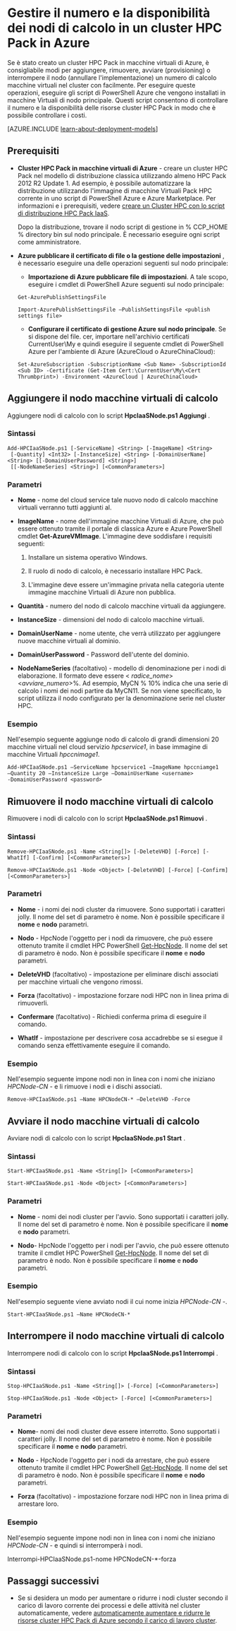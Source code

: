 <properties
 pageTitle="Gestire i nodi di calcolo cluster HPC Pack | Microsoft Azure"
 description="Informazioni sugli strumenti di script di PowerShell per aggiungere, rimuovere, avviare e arrestare HPC Pack cluster nodi di calcolo Azure"
 services="virtual-machines-windows"
 documentationCenter=""
 authors="dlepow"
 manager="timlt"
 editor=""
 tags="azure-service-management,hpc-pack"/>
<tags
ms.service="virtual-machines-windows"
 ms.devlang="na"
 ms.topic="article"
 ms.tgt_pltfrm="vm-multiple"
 ms.workload="big-compute"
 ms.date="07/22/2016"
 ms.author="danlep"/>

# <a name="manage-the-number-and-availability-of-compute-nodes-in-an-hpc-pack-cluster-in-azure"></a>Gestire il numero e la disponibilità dei nodi di calcolo in un cluster HPC Pack in Azure

Se è stato creato un cluster HPC Pack in macchine virtuali di Azure, è consigliabile modi per aggiungere, rimuovere, avviare (provisioning) o interrompere il nodo (annullare l'implementazione) un numero di calcolo macchine virtuali nel cluster con facilmente. Per eseguire queste operazioni, eseguire gli script di PowerShell Azure che vengono installati in macchine Virtuali di nodo principale. Questi script consentono di controllare il numero e la disponibilità delle risorse cluster HPC Pack in modo che è possibile controllare i costi.

[AZURE.INCLUDE [learn-about-deployment-models](../../includes/learn-about-deployment-models-classic-include.md)]


## <a name="prerequisites"></a>Prerequisiti

* **Cluster HPC Pack in macchine virtuali di Azure** - creare un cluster HPC Pack nel modello di distribuzione classica utilizzando almeno HPC Pack 2012 R2 Update 1. Ad esempio, è possibile automatizzare la distribuzione utilizzando l'immagine di macchine Virtuali Pack HPC corrente in uno script di PowerShell Azure e Azure Marketplace. Per informazioni e i prerequisiti, vedere [creare un Cluster HPC con lo script di distribuzione HPC Pack IaaS](virtual-machines-windows-classic-hpcpack-cluster-powershell-script.md).

    Dopo la distribuzione, trovare il nodo script di gestione in % CCP\_HOME % directory bin sul nodo principale. È necessario eseguire ogni script come amministratore.

* **Azure pubblicare il certificato di file o la gestione delle impostazioni** , è necessario eseguire una delle operazioni seguenti sul nodo principale:

    * **Importazione di Azure pubblicare file di impostazioni**. A tale scopo, eseguire i cmdlet di PowerShell Azure seguenti sul nodo principale:

    ```
    Get-AzurePublishSettingsFile

    Import-AzurePublishSettingsFile –PublishSettingsFile <publish settings file>
    ```

    * **Configurare il certificato di gestione Azure sul nodo principale**. Se si dispone del file. cer, importare nell'archivio certificati CurrentUser\My e quindi eseguire il seguente cmdlet di PowerShell Azure per l'ambiente di Azure (AzureCloud o AzureChinaCloud):

    ```
    Set-AzureSubscription -SubscriptionName <Sub Name> -SubscriptionId <Sub ID> -Certificate (Get-Item Cert:\CurrentUser\My\<Cert Thrumbprint>) -Environment <AzureCloud | AzureChinaCloud>
    ```

## <a name="add-compute-node-vms"></a>Aggiungere il nodo macchine virtuali di calcolo

Aggiungere nodi di calcolo con lo script **HpcIaaSNode.ps1 Aggiungi** .

### <a name="syntax"></a>Sintassi
```
Add-HPCIaaSNode.ps1 [-ServiceName] <String> [-ImageName] <String>
 [-Quantity] <Int32> [-InstanceSize] <String> [-DomainUserName] <String> [[-DomainUserPassword] <String>]
 [[-NodeNameSeries] <String>] [<CommonParameters>]

```
### <a name="parameters"></a>Parametri

* **Nome** - nome del cloud service tale nuovo nodo di calcolo macchine virtuali verranno tutti aggiunti al.

* **ImageName** - nome dell'immagine macchine Virtuali di Azure, che può essere ottenuto tramite il portale di classica Azure e Azure PowerShell cmdlet **Get-AzureVMImage**. L'immagine deve soddisfare i requisiti seguenti:

    1. Installare un sistema operativo Windows.

    2. Il ruolo di nodo di calcolo, è necessario installare HPC Pack.

    3. L'immagine deve essere un'immagine privata nella categoria utente immagine macchine Virtuali di Azure non pubblica.

* **Quantità** - numero del nodo di calcolo macchine virtuali da aggiungere.

* **InstanceSize** - dimensioni del nodo di calcolo macchine virtuali.

* **DomainUserName** - nome utente, che verrà utilizzato per aggiungere nuove macchine virtuali al dominio.

* **DomainUserPassword** - Password dell'utente del dominio.

* **NodeNameSeries** (facoltativo) - modello di denominazione per i nodi di elaborazione. Il formato deve essere &lt; *radice\_nome*&gt;&lt;*avviare\_numero*&gt;%. Ad esempio, MyCN % 10% indica che una serie di calcolo i nomi dei nodi partire da MyCN11. Se non viene specificato, lo script utilizza il nodo configurato per la denominazione serie nel cluster HPC.

### <a name="example"></a>Esempio

Nell'esempio seguente aggiunge nodo di calcolo di grandi dimensioni 20 macchine virtuali nel cloud servizio *hpcservice1*, in base immagine di macchine Virtuali *hpccnimage1*.

```
Add-HPCIaaSNode.ps1 –ServiceName hpcservice1 –ImageName hpccniamge1
–Quantity 20 –InstanceSize Large –DomainUserName <username>
-DomainUserPassword <password>
```


## <a name="remove-compute-node-vms"></a>Rimuovere il nodo macchine virtuali di calcolo

Rimuovere i nodi di calcolo con lo script **HpcIaaSNode.ps1 Rimuovi** .

### <a name="syntax"></a>Sintassi

```
Remove-HPCIaaSNode.ps1 -Name <String[]> [-DeleteVHD] [-Force] [-WhatIf] [-Confirm] [<CommonParameters>]

Remove-HPCIaaSNode.ps1 -Node <Object> [-DeleteVHD] [-Force] [-Confirm] [<CommonParameters>]
```

### <a name="parameters"></a>Parametri

* **Nome** - i nomi dei nodi cluster da rimuovere. Sono supportati i caratteri jolly. Il nome del set di parametro è nome. Non è possibile specificare il **nome** e **nodo** parametri.

* **Nodo** - HpcNode l'oggetto per i nodi da rimuovere, che può essere ottenuto tramite il cmdlet HPC PowerShell [Get-HpcNode](https://technet.microsoft.com/library/dn887927.aspx). Il nome del set di parametro è nodo. Non è possibile specificare il **nome** e **nodo** parametri.

* **DeleteVHD** (facoltativo) - impostazione per eliminare dischi associati per macchine virtuali che vengono rimossi.

* **Forza** (facoltativo) - impostazione forzare nodi HPC non in linea prima di rimuoverli.

* **Confermare** (facoltativo) - Richiedi conferma prima di eseguire il comando.

* **WhatIf** - impostazione per descrivere cosa accadrebbe se si esegue il comando senza effettivamente eseguire il comando.

### <a name="example"></a>Esempio

Nell'esempio seguente impone nodi non in linea con i nomi che iniziano *HPCNode-CN -* e li rimuove i nodi e i dischi associati.

```
Remove-HPCIaaSNode.ps1 –Name HPCNodeCN-* –DeleteVHD -Force
```

## <a name="start-compute-node-vms"></a>Avviare il nodo macchine virtuali di calcolo

Avviare nodi di calcolo con lo script **HpcIaaSNode.ps1 Start** .

### <a name="syntax"></a>Sintassi

```
Start-HPCIaaSNode.ps1 -Name <String[]> [<CommonParameters>]

Start-HPCIaaSNode.ps1 -Node <Object> [<CommonParameters>]
```
### <a name="parameters"></a>Parametri

* **Nome** - nomi dei nodi cluster per l'avvio. Sono supportati i caratteri jolly. Il nome del set di parametro è nome. Non è possibile specificare il **nome** e **nodo** parametri.

* **Nodo**- HpcNode l'oggetto per i nodi per l'avvio, che può essere ottenuto tramite il cmdlet HPC PowerShell [Get-HpcNode](https://technet.microsoft.com/library/dn887927.aspx). Il nome del set di parametro è nodo. Non è possibile specificare il **nome** e **nodo** parametri.

### <a name="example"></a>Esempio

Nell'esempio seguente viene avviato nodi il cui nome inizia *HPCNode-CN -*.

```
Start-HPCIaaSNode.ps1 –Name HPCNodeCN-*
```

## <a name="stop-compute-node-vms"></a>Interrompere il nodo macchine virtuali di calcolo

Interrompere nodi di calcolo con lo script **HpcIaaSNode.ps1 Interrompi** .

### <a name="syntax"></a>Sintassi

```
Stop-HPCIaaSNode.ps1 -Name <String[]> [-Force] [<CommonParameters>]

Stop-HPCIaaSNode.ps1 -Node <Object> [-Force] [<CommonParameters>]
```

### <a name="parameters"></a>Parametri


* **Nome**- nomi dei nodi cluster deve essere interrotto. Sono supportati i caratteri jolly. Il nome del set di parametro è nome. Non è possibile specificare il **nome** e **nodo** parametri.

* **Nodo** - HpcNode l'oggetto per i nodi da arrestare, che può essere ottenuto tramite il cmdlet HPC PowerShell [Get-HpcNode](https://technet.microsoft.com/library/dn887927.aspx). Il nome del set di parametro è nodo. Non è possibile specificare il **nome** e **nodo** parametri.

* **Forza** (facoltativo) - impostazione forzare nodi HPC non in linea prima di arrestare loro.

### <a name="example"></a>Esempio

Nell'esempio seguente impone nodi non in linea con i nomi che iniziano *HPCNode-CN -* e quindi si interromperà i nodi.

Interrompi-HPCIaaSNode.ps1-nome HPCNodeCN-*-forza

## <a name="next-steps"></a>Passaggi successivi

* Se si desidera un modo per aumentare o ridurre i nodi cluster secondo il carico di lavoro corrente dei processi e delle attività nel cluster automaticamente, vedere [automaticamente aumentare e ridurre le risorse cluster HPC Pack di Azure secondo il carico di lavoro cluster](virtual-machines-windows-classic-hpcpack-cluster-node-autogrowshrink.md).
